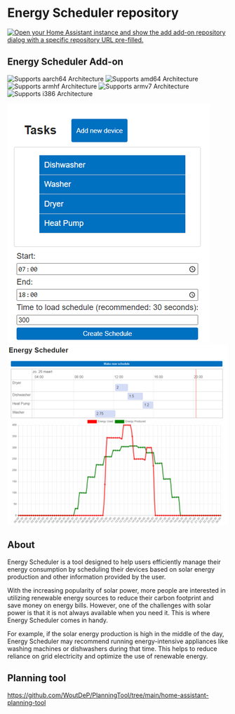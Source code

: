 # Energy Scheduler repository

[![Open your Home Assistant instance and show the add add-on repository dialog with a specific repository URL pre-filled.](https://my.home-assistant.io/badges/supervisor_add_addon_repository.svg)](https://my.home-assistant.io/redirect/supervisor_add_addon_repository/?repository_url=https%3A%2F%2Fgithub.com%2FWoutDeP%2FEnergyScheduler)

## Energy Scheduler Add-on

![Supports aarch64 Architecture][aarch64-shield]
![Supports amd64 Architecture][amd64-shield]
![Supports armhf Architecture][armhf-shield]
![Supports armv7 Architecture][armv7-shield]
![Supports i386 Architecture][i386-shield]

![Energy Scheduler in the Home Assistant Frontend](images/image1.png)
![Energy Scheduler in the Home Assistant Frontend](images/image2.png)

## About

Energy Scheduler is a tool designed to help users efficiently manage their energy consumption by scheduling their devices based on solar energy production and other information provided by the user.

With the increasing popularity of solar power, more people are interested in utilizing renewable energy sources to reduce their carbon footprint and save money on energy bills. However, one of the challenges with solar power is that it is not always available when you need it. This is where Energy Scheduler comes in handy.

For example, if the solar energy production is high in the middle of the day, Energy Scheduler may recommend running energy-intensive appliances like washing machines or dishwashers during that time. This helps to reduce reliance on grid electricity and optimize the use of renewable energy.

## Planning tool
https://github.com/WoutDeP/PlanningTool/tree/main/home-assistant-planning-tool

[aarch64-shield]: https://img.shields.io/badge/aarch64-yes-green.svg
[amd64-shield]: https://img.shields.io/badge/amd64-yes-green.svg
[armhf-shield]: https://img.shields.io/badge/armhf-yes-green.svg
[armv7-shield]: https://img.shields.io/badge/armv7-yes-green.svg
[i386-shield]: https://img.shields.io/badge/i386-yes-green.svg

[aarch64-shield]: https://img.shields.io/badge/aarch64-yes-green.svg
[amd64-shield]: https://img.shields.io/badge/amd64-yes-green.svg
[armhf-shield]: https://img.shields.io/badge/armhf-yes-green.svg
[armv7-shield]: https://img.shields.io/badge/armv7-yes-green.svg
[i386-shield]: https://img.shields.io/badge/i386-yes-green.svg
